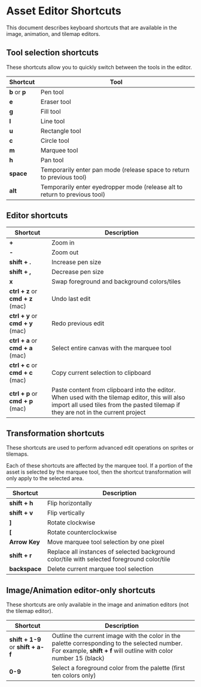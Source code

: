 # Asset Editor Shortcuts

This document describes keyboard shortcuts that are available in the image, animation, and tilemap editors.

## Tool selection shortcuts

These shortcuts allow you to quickly switch between the tools in the editor.

| Shortcut       | Tool |
| ---------------| ----------- |
| **b** or **p** | Pen tool |
| **e**          | Eraser tool |
| **g**          | Fill tool |
| **l**          | Line tool |
| **u**          | Rectangle tool |
| **c**          | Circle tool |
| **m**          | Marquee tool |
| **h**          | Pan tool |
| **space**      | Temporarily enter pan mode (release space to return to previous tool) |
| **alt**        | Temporarily enter eyedropper mode (release alt to return to previous tool)

## Editor shortcuts

| Shortcut                          | Description |
| --------------------------------- | ----------- |
| **+**                             | Zoom in |
| **-**                             | Zoom out |
| **shift + .**                     | Increase pen size |
| **shift + ,**                     | Decrease pen size |
| **x**                             | Swap foreground and background colors/tiles |
| **ctrl + z** or **cmd + z** (mac) | Undo last edit |
| **ctrl + y** or **cmd + y** (mac) | Redo previous edit |
| **ctrl + a** or **cmd + a** (mac) | Select entire canvas with the marquee tool |
| **ctrl + c** or **cmd + c** (mac) | Copy current selection to clipboard |
| **ctrl + p** or **cmd + p** (mac) | Paste content from clipboard into the editor. When used with the tilemap editor, this will also import all used tiles from the pasted tilemap if they are not in the current project |

## Transformation shortcuts

These shortcuts are used to perform advanced edit operations on sprites or tilemaps.

Each of these shortcuts are affected by the marquee tool.
If a portion of the asset is selected by the marquee tool, then the shortcut transformation will only apply to the selected area.

| Shortcut       | Description |
| -------------- | ----------- |
| **shift + h**  | Flip horizontally |
| **shift + v**  | Flip vertically |
| **]**          | Rotate clockwise |
| **[**          | Rotate counterclockwise |
| **Arrow Key**  | Move marquee tool selection by one pixel |
| **shift + r**  | Replace all instances of selected background color/tile with selected foreground color/tile |
| **backspace**  | Delete current marquee tool selection |


## Image/Animation editor-only shortcuts

These shortcuts are only available in the image and animation editors (not the tilemap editor).

| Shortcut                           | Description |
| ---------------------------------- | ----------- |
| **shift + 1-9** or **shift + a-f** | Outline the current image with the color in the palette corresponding to the selected number. For example, **shift + f** will outline with color number 15 (black) |
| **0-9**                            | Select a foreground color from the palette (first ten colors only) |

